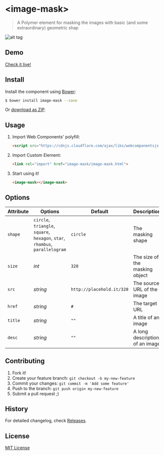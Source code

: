 # &lt;image-mask&gt;

> A Polymer element for masking the images with basic (and some extraordinary) geometric shap

![alt tag](http://www.hejty.com/github/image-mask-circle-320.png)

## Demo

[Check it live!](http://hejty.github.io/hejty/image-mask/)

## Install

Install the component using [Bower](http://bower.io/):

```sh
$ bower install image-mask --save
```

Or [download as ZIP](https://github.com/hejty/image-mask/archive/master.zip).

## Usage

1. Import Web Components' polyfill:

    ```html
    <script src="https://cdnjs.cloudflare.com/ajax/libs/webcomponentsjs/0.5.2/webcomponents.min.js"></script>
    ```

2. Import Custom Element:

    ```html
    <link rel="import" href="image-mask/image-mask.html">
    ```

3. Start using it!

    ```html
    <image-mask></image-mask>
    ```

## Options

Attribute       | Options                                                                                   | Default                       | Description
---             | ---                                                                                       | ---                           | ---
`shape`         | `circle`, `triangle`, `square`, `hexagon`, `star`, `rhombus`, `parallelogram`             | `circle`                      | The masking shape
`size`          | *int*                                                                                     | `320`                         | The size of the masking object
    `src`           | *string*                                                                              | `http://placehold.it/320`     | The source URL of the image
`href`          | *string*                                                                                  | `#`                           | The target URL
`title`         | *string*                                                                                  | `""`                          | A title of an image
`desc`          | *string*                                                                                  | `""`                          | A long description of an image

## Contributing

1. Fork it!
2. Create your feature branch: `git checkout -b my-new-feature`
3. Commit your changes: `git commit -m 'Add some feature'`
4. Push to the branch: `git push origin my-new-feature`
5. Submit a pull request ;)

## History

For detailed changelog, check [Releases](https://github.com/hejty/image-mask/releases).

## License

[MIT License](http://opensource.org/licenses/MIT)
